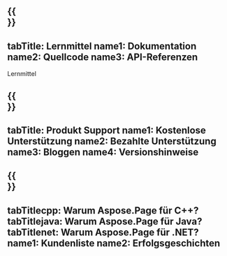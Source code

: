 ﻿---
translation: true
deploy: false
---

{{<section learningresources>}}
---
tabTitle: Lernmittel
name1: Dokumentation
name2: Quellcode
name3: API-Referenzen
---

Lernmittel

{{<section support>}}
---
tabTitle: Produkt Support
name1: Kostenlose Unterstützung
name2: Bezahlte Unterstützung
name3: Bloggen
name4: Versionshinweise
---

{{<section why>}}
---
tabTitlecpp: Warum Aspose.Page für C++?
tabTitlejava: Warum Aspose.Page für Java?
tabTitlenet: Warum Aspose.Page für .NET?
name1: Kundenliste
name2: Erfolgsgeschichten
---